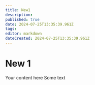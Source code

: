 ```yaml
---
title: New1
description: 
published: true
date: 2024-07-25T13:35:39.961Z
tags: 
editor: markdown
dateCreated: 2024-07-25T13:35:39.961Z
---
```


# New 1
Your content here
Some text
